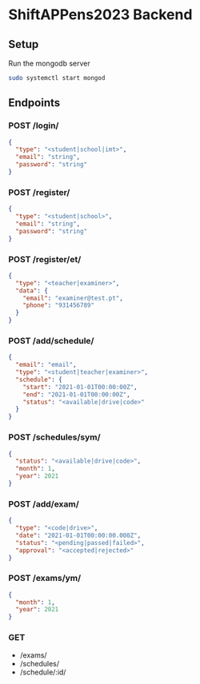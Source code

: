 # ShiftAPPens2023 Backend

## Setup
Run the mongodb server
```bash
sudo systemctl start mongod
```

## Endpoints

### POST /login/
```json
{
  "type": "<student|school|imt>",
  "email": "string",
  "password": "string"
}
```

### POST /register/
```json
{
  "type": "<student|school>",
  "email": "string",
  "password": "string"
}
```

### POST /register/et/
```json
{
  "type": "<teacher|examiner>",
  "data": {
    "email": "examiner@test.pt",
    "phone": "931456789"
  }
}
```

### POST /add/schedule/
```json
{
  "email": "email",
  "type": "<student|teacher|examiner>",
  "schedule": {
    "start": "2021-01-01T00:00:00Z",
    "end": "2021-01-01T00:00:00Z",
    "status": "<available|drive|code>"
  }
}
```

### POST /schedules/sym/
```json
{
  "status": "<available|drive|code>",
  "month": 1,
  "year": 2021
}
```

### POST /add/exam/
```json
{
  "type": "<code|drive>",
  "date": "2021-01-01T00:00:00.000Z",
  "status": "<pending|passed|failed>",
  "approval": "<accepted|rejected>"
}
```

### POST /exams/ym/
```json
{
  "month": 1,
  "year": 2021
}
```


### GET
- /exams/
- /schedules/
- /schedule/:id/
